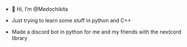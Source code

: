 - 👋 Hi, I’m @Medochikita

- Just trying to learn some stuff in python and C++

- Made a discord bot in python for me and my friends with the nextcord library

